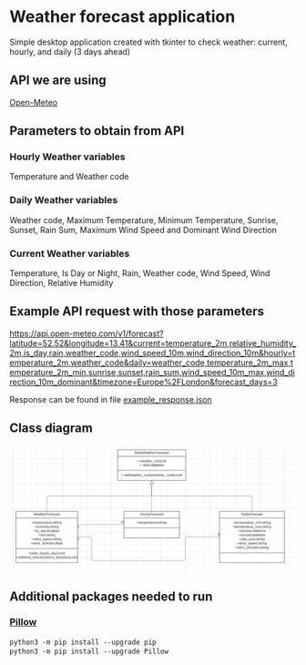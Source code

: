# Weather forecast application

Simple desktop application created with tkinter to check weather: current, hourly, and daily (3 days ahead)

## API we are using

[Open-Meteo](https://open-meteo.com/en/docs)

## Parameters to obtain from API

### Hourly Weather variables

Temperature and Weather code

### Daily Weather variables

Weather code, Maximum Temperature, Minimum Temperature, Sunrise, Sunset, Rain Sum, Maximum Wind Speed and Dominant Wind Direction

### Current Weather variables

Temperature, Is Day or Night, Rain, Weather code, Wind Speed, Wind Direction, Relative Humidity

## Example API request with those parameters

https://api.open-meteo.com/v1/forecast?latitude=52.52&longitude=13.41&current=temperature_2m,relative_humidity_2m,is_day,rain,weather_code,wind_speed_10m,wind_direction_10m&hourly=temperature_2m,weather_code&daily=weather_code,temperature_2m_max,temperature_2m_min,sunrise,sunset,rain_sum,wind_speed_10m_max,wind_direction_10m_dominant&timezone=Europe%2FLondon&forecast_days=3

Response can be found in file [example_response.json](example_response.json)

## Class diagram

![Class diagram](diagrams/class_diagram.png)

## Additional packages needed to run

### [Pillow](https://pypi.org/project/pillow/)

```
python3 -m pip install --upgrade pip
python3 -m pip install --upgrade Pillow
```